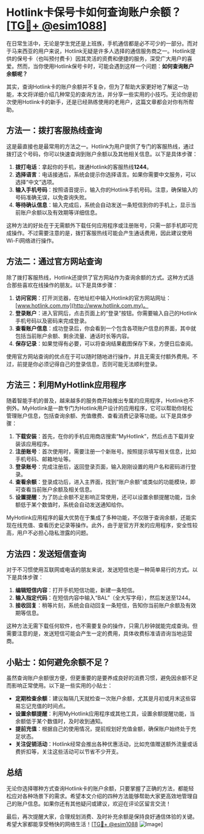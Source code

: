 # Hotlink卡保号卡如何查询账户余额？[[TG💪+ @esim1088](https://t.me/s/esim1088)]

在日常生活中，无论是学生党还是上班族，手机通信都是必不可少的一部分。而对于马来西亚的用户来说，Hotlink无疑是许多人选择的通信服务商之一。Hotlink提供的保号卡（也叫预付费卡）因其灵活的资费和便捷的服务，深受广大用户的喜爱。然而，当你使用Hotlink保号卡时，可能会遇到这样一个问题：**如何查询账户余额呢？**

其实，查询Hotlink卡的账户余额并不复杂，但为了帮助大家更好地了解这一功能，本文将详细介绍几种常见的查询方法，并分享一些实用的小技巧。无论你是初次使用Hotlink卡的新手，还是已经熟练使用的老用户，这篇文章都会对你有所帮助。

## 方法一：拨打客服热线查询

这是最直接也是最常用的方法之一。Hotlink为用户提供了专门的客服热线，通过拨打这个号码，你可以快速查询到账户余额以及其他相关信息。以下是具体步骤：

1. **拨打电话**：拿起你的手机，拨通Hotlink的客服热线**1244**。
2. **选择语言**：电话接通后，系统会提示你选择语言。如果你需要中文服务，可以选择“中文”选项。
3. **输入手机号码**：按照语音提示，输入你的Hotlink手机号码。注意，确保输入的号码准确无误，以免查询失败。
4. **等待确认信息**：输入完成后，系统会自动发送一条短信到你的手机上，显示当前账户余额以及有效期等详细信息。

这种方法的好处在于无需额外下载任何应用程序或注册账号，只需一部手机即可完成操作。不过需要注意的是，拨打客服热线可能会产生通话费用，因此建议使用Wi-Fi网络进行操作。

## 方法二：通过官方网站查询

除了拨打客服热线，Hotlink还提供了官方网站作为查询余额的方式。这种方式适合那些喜欢在线操作的朋友。以下是具体步骤：

1. **访问官网**：打开浏览器，在地址栏中输入Hotlink的官方网站网址：[www.hotlink.com.my](http://www.hotlink.com.my)。
2. **登录账户**：进入官网后，点击页面上的“登录”按钮。你需要输入自己的Hotlink手机号码以及密码来完成登录。
3. **查看账户信息**：成功登录后，你会看到一个包含各项账户信息的界面，其中就包括当前账户余额、剩余流量、通话时长等内容。
4. **保存记录**：如果觉得有必要，可以将查询结果截图保存下来，方便日后查阅。

使用官方网站查询的优点在于可以随时随地进行操作，并且无需支付额外费用。不过，前提是你必须记得自己的登录信息，否则可能无法顺利登录。

## 方法三：利用MyHotlink应用程序

随着智能手机的普及，越来越多的服务商开始推出专属的应用程序，Hotlink也不例外。MyHotlink是一款专门为Hotlink用户设计的应用程序，它可以帮助你轻松管理账户信息，包括查询余额、充值缴费、查看消费记录等功能。以下是具体步骤：

1. **下载安装**：首先，在你的手机应用商店搜索“MyHotlink”，然后点击下载并安装该应用程序。
2. **注册账号**：首次使用时，需要注册一个新账号。按照提示填写相关信息，比如手机号码、邮箱地址等。
3. **登录账号**：完成注册后，返回登录页面，输入刚刚设置的用户名和密码进行登录。
4. **查看余额**：登录成功后，进入主界面，找到“账户余额”或类似的功能模块，即可查看当前账户余额及相关信息。
5. **设置提醒**：为了防止余额不足影响正常使用，还可以设置余额提醒功能，当余额低于某个数值时，系统会自动发送通知给你。

MyHotlink应用程序的最大优势在于集成了多种功能，不仅限于查询余额，还能实现在线充值、查看历史记录等操作。此外，由于是官方开发的应用程序，安全性较高，用户不必担心隐私泄露的问题。

## 方法四：发送短信查询

对于不习惯使用互联网或电话的朋友来说，发送短信也是一种简单易行的方式。以下是具体步骤：

1. **编辑短信内容**：打开手机短信功能，新建一条短信。
2. **输入指定代码**：在短信内容中输入“BAL”（全大写字母），然后发送至1244。
3. **接收回复**：稍等片刻，系统会自动回复一条短信，告知你当前账户余额及有效期等信息。

这种方法无需下载任何软件，也不需要复杂的操作，只需几秒钟就能完成查询。但需要注意的是，发送短信可能会产生一定的费用，具体收费标准请咨询当地运营商。

## 小贴士：如何避免余额不足？

虽然查询账户余额很方便，但更重要的是要养成良好的消费习惯，避免因余额不足而影响正常使用。以下是一些实用的小贴士：

- **定期检查余额**：建议每隔几天就检查一次账户余额，尤其是月初或月末这些容易忘记充值的时间点。
- **设置余额提醒**：利用MyHotlink应用程序或其他工具，设置余额提醒功能，当余额低于某个数值时，及时收到通知。
- **提前充值**：根据自己的使用情况，提前规划好充值金额，确保账户始终处于充足状态。
- **关注促销活动**：Hotlink经常会推出各种优惠活动，比如充值赠送额外流量或话费折扣等，关注这些活动可以节省不少开支。

## 总结

无论你选择哪种方式查询Hotlink卡的账户余额，只要掌握了正确的方法，都能轻松应对各种场景下的需求。希望本文介绍的四种方法能够帮助大家更高效地管理自己的账户信息。如果你还有其他疑问或建议，欢迎在评论区留言交流！

最后，再次提醒大家，合理规划消费、及时补充余额是保持良好通信体验的关键。希望大家都能享受畅快的网络生活！[[TG💪+ @esim1088](https://t.me/s/esim1088) ![Image](https://i.postimg.cc/4NQfJmqS/Snipaste-2025-05-13-00-14-12.png)]